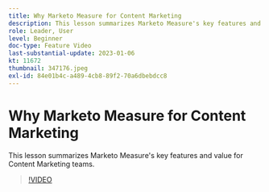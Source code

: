 ```yaml
---
title: Why Marketo Measure for Content Marketing
description: This lesson summarizes Marketo Measure's key features and value for Content Marketing teams.
role: Leader, User
level: Beginner
doc-type: Feature Video
last-substantial-update: 2023-01-06
kt: 11672
thumbnail: 347176.jpeg
exl-id: 84e01b4c-a489-4cb8-89f2-70a6dbebdcc8
---
```

# Why Marketo Measure for Content Marketing

This lesson summarizes Marketo Measure's key features and value for Content Marketing teams.

>[!VIDEO](https://video.tv.adobe.com/v/347176/?quality=12&learn=on)
